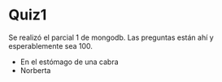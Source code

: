# Quiz1
Se realizó el parcial 1 de mongodb.
Las preguntas están ahí y esperablemente sea 100.
* En el estómago de una cabra
* Norberta
